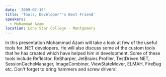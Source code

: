 ```yaml
---
date: '2009-07-15'
title: 'Tools, Developer''s Best Friend'
speakers:
  - Mohammad Azam
location: Lone Star College - Montgomery
---
```

In this presentation Mohammad Azam will take a look at few of the useful tools for .NET developers. He will also discuss some of the custom tools that he has created which have helped him in development. Some of these tools include Reflector, ReSharper, JetBrains Profiler, TestDriven.NET, SessionCacheManager, ImageCombiner, ViewStateMover, ELMAH, FireBug etc. Don't forget to bring hammers and screw drivers!